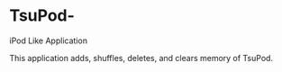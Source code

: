 # TsuPod-
iPod Like Application

This application adds, shuffles, deletes, and clears memory of TsuPod.
